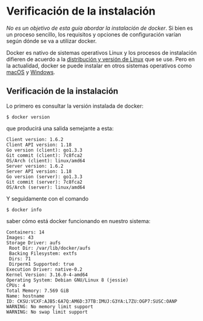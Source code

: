 # Verificación de la instalación

_No es un objetivo de esta guía abordar la instalación de docker_. Si bien es un proceso sencillo, los requisitos y opciones de configuración varían según dónde se va a utilizar docker.

Docker es nativo de sistemas operativos Linux y los procesos de instalación difieren de acuerdo a la [distribución y versión de Linux](https://docs.docker.com/engine/installation/linux/ubuntulinux/) que se use.  Pero en la actualidad, docker se puede instalar en otros sistemas operativos como [macOS](https://docs.docker.com/engine/installation/mac/) y [Windows](https://docs.docker.com/engine/installation/windows/).

## Verificación de la instalación

Lo primero es consultar la versión instalada de docker:

```
$ docker version
```
que producirá una salida semejante a esta:

```
Client version: 1.6.2
Client API version: 1.18
Go version (client): go1.3.3
Git commit (client): 7c8fca2
OS/Arch (client): linux/amd64
Server version: 1.6.2
Server API version: 1.18
Go version (server): go1.3.3
Git commit (server): 7c8fca2
OS/Arch (server): linux/amd64
```

Y seguidamente con el comando

```
$ docker info
```

saber cómo está docker funcionando en nuestro sistema:

```
Containers: 14
Images: 43
Storage Driver: aufs
 Root Dir: /var/lib/docker/aufs
 Backing Filesystem: extfs
 Dirs: 71
 Dirperm1 Supported: true
Execution Driver: native-0.2
Kernel Version: 3.16.0-4-amd64
Operating System: Debian GNU/Linux 8 (jessie)
CPUs: 4
Total Memory: 7.569 GiB
Name: hostname
ID: CKSU:VCXF:AJB5:6A7Q:AM6D:37TB:IMUJ:G3YA:L7ZU:OGP7:SUSC:OANP
WARNING: No memory limit support
WARNING: No swap limit support
```


